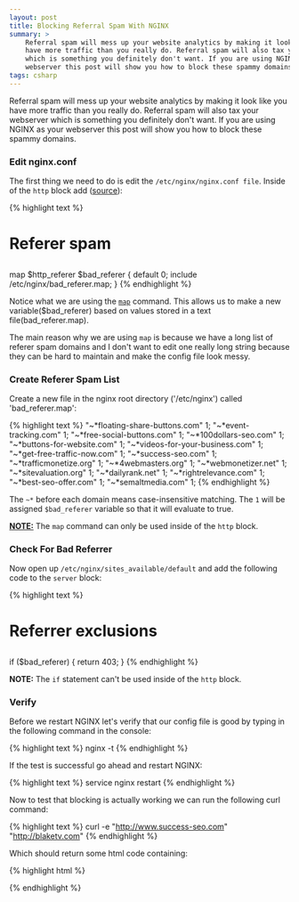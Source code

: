 ```yaml
---
layout: post
title: Blocking Referral Spam With NGINX
summary: > 
    Referral spam will mess up your website analytics by making it look like you
    have more traffic than you really do. Referral spam will also tax your webserver
    which is something you definitely don't want. If you are using NGINX as your
    webserver this post will show you how to block these spammy domains.
tags: csharp
---
```


Referral spam will mess up your website analytics by making it look like you
have more traffic than you really do. Referral spam will also tax your webserver
which is something you definitely don't want. If you are using NGINX as your
webserver this post will show you how to block these spammy domains.

### Edit nginx.conf

The first thing we need to do is edit the `/etc/nginx/nginx.conf file`. Inside
of the `http` block add ([source][2]):

{% highlight text %}
##
# Referer spam
##

map $http_referer $bad_referer {
    default 0;
    include /etc/nginx/bad_referer.map;
}
{% endhighlight %}

Notice what we are using the [`map`][1] command. This allows us to make a new
variable($bad_referer) based on values stored in a text file(bad_referer.map).

The main reason why we are using `map` is because we have a long list of referer
spam domains and I don't want to edit one really long string because they can be
hard to maintain and make the config file look messy.

### Create Referer Spam List

Create a new file in the nginx root directory ('/etc/nginx') called
'bad_referer.map':

{% highlight text %}
"~*floating-share-buttons.com" 1;
"~*event-tracking.com" 1;
"~*free-social-buttons.com" 1;
"~*100dollars-seo.com" 1;
"~*buttons-for-website.com" 1;
"~*videos-for-your-business.com" 1;
"~*get-free-traffic-now.com" 1;
"~*success-seo.com" 1;
"~*trafficmonetize.org" 1;
"~*4webmasters.org" 1;
"~*webmonetizer.net" 1;
"~*sitevaluation.org" 1;
"~*dailyrank.net" 1;
"~*rightrelevance.com" 1;
"~*best-seo-offer.com" 1;
"~*semaltmedia.com" 1;
{% endhighlight %}

The `~*` before each domain means case-insensitive matching. The `1` will be
assigned `$bad_referer` variable so that it will evaluate to true. 

[**NOTE:**][3] The `map` command can only be used inside of the `http` block. 

### Check For Bad Referrer

Now open up `/etc/nginx/sites_available/default` and add the following code to
the `server` block:

{% highlight text %}
##
# Referrer exclusions
##

if ($bad_referer) {
    return 403;
}
{% endhighlight %}

**NOTE:** The `if` statement can't be used inside of the `http` block.

### Verify

Before we restart NGINX let's verify that our config file is good by typing in
the following command in the console:

{% highlight text %}
nginx -t
{% endhighlight %}

If the test is successful go ahead and restart NGINX:

{% highlight text %}
service nginx restart
{% endhighlight %}

Now to test that blocking is actually working we can run the following curl
command:

{% highlight text %}
curl -e "http://www.success-seo.com" "http://blaketv.com"
{% endhighlight %}

Which should return some html code containing:

{% highlight html %}
<head><title>403 Forbidden</title></head>
{% endhighlight %}

[1]: http://nginx.org/en/docs/http/ngx_http_map_module.html
[2]: http://serverfault.com/a/646344/150695
[3]: http://openresty.org/download/agentzh-nginx-tutorials-en.html 
